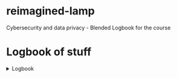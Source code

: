 # reimagined-lamp
Cybersecurity and data privacy - Blended Logbook for the course


# Logbook of stuff


<details>
<summary>Logbook</summary>

| Date | Time | Thing done | Things result |
|-----:|-----------|-----|-----------|
|30.10.2024| 1 h  | Lecture speedrunning, quiz| Quiz done, this logbook started|
|31.10.2024| 2 h  | First chapter done        | Progress on course             |
|2.11.2024 | 2 h  | Second chapter done       | Progress on course             |
|4.11.2024 | 1 h  | Third chapter done        | placehold             |
|placehold | placehold | placehold            | placehold             |

</details>
